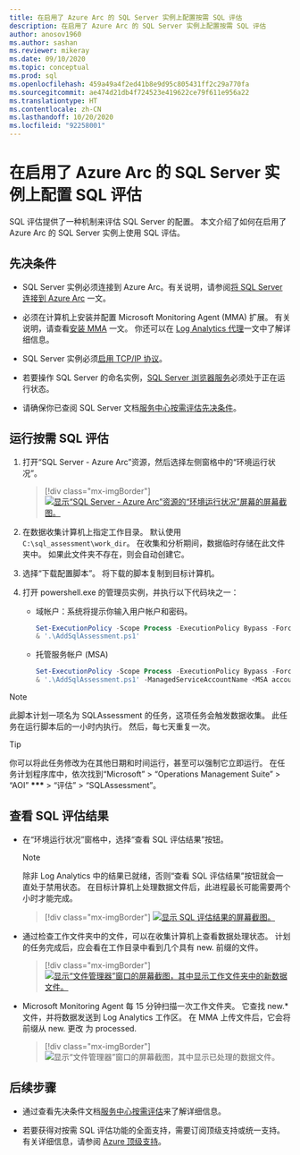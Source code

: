 ```yaml
---
title: 在启用了 Azure Arc 的 SQL Server 实例上配置按需 SQL 评估
description: 在启用了 Azure Arc 的 SQL Server 实例上配置按需 SQL 评估
author: anosov1960
ms.author: sashan
ms.reviewer: mikeray
ms.date: 09/10/2020
ms.topic: conceptual
ms.prod: sql
ms.openlocfilehash: 459a49a4f2ed41b8e9d95c805431ff2c29a770fa
ms.sourcegitcommit: ae474d21db4f724523e419622ce79f611e956a22
ms.translationtype: HT
ms.contentlocale: zh-CN
ms.lasthandoff: 10/20/2020
ms.locfileid: "92258001"
---
```

# <a name="configure-sql-assessment-on-an-azure-arc-enabled-sql-server-instance"></a>在启用了 Azure Arc 的 SQL Server 实例上配置 SQL 评估

SQL 评估提供了一种机制来评估 SQL Server 的配置。 本文介绍了如何在启用了 Azure Arc 的 SQL Server 实例上使用 SQL 评估。

## <a name="prerequisites"></a>先决条件

* SQL Server 实例必须连接到 Azure Arc。有关说明，请参阅[将 SQL Server 连接到 Azure Arc](connect.md) 一文。

* 必须在计算机上安装并配置 Microsoft Monitoring Agent (MMA) 扩展。 有关说明，请查看[安装 MMA](configure-advanced-data-security.md#install-microsoft-monitoring-agent-mma) 一文。 你还可以在 [Log Analytics 代理](/azure/azure-monitor/platform/log-analytics-agent)一文中了解详细信息。

* SQL Server 实例必须[启用 TCP/IP 协议](../../database-engine/configure-windows/enable-or-disable-a-server-network-protocol.md)。

* 若要操作 SQL Server 的命名实例，[SQL Server 浏览器服务](../../tools/configuration-manager/sql-server-browser-service.md)必须处于正在运行状态。

* 请确保你已查阅 SQL Server 文档[服务中心按需评估先决条件](/services-hub/health/assessment-prereq-docs#on-demand-assessment-prerequisite-documents)。

## <a name="run-on-demand-sql-assessment"></a>运行按需 SQL 评估

1. 打开“SQL Server - Azure Arc”资源，然后选择左侧窗格中的“环境运行状况”。

   > [!div class="mx-imgBorder"]
   > [ ![显示“SQL Server - Azure Arc”资源的“环境运行状况”屏幕的屏幕截图。](media/assess/sql-assessment-heading-sql-server-arc.png) ](media/assess/sql-assessment-heading-sql-server-arc.png#lightbox)

1. 在数据收集计算机上指定工作目录。 默认使用 `C:\sql_assessment\work_dir`。 在收集和分析期间，数据临时存储在此文件夹中。 如果此文件夹不存在，则会自动创建它。

1. 选择“下载配置脚本”。 将下载的脚本复制到目标计算机。

1. 打开 powershell.exe 的管理员实例，并执行以下代码块之一：

   * 域帐户：系统将提示你输入用户帐户和密码。

      ```powershell
      Set-ExecutionPolicy -Scope Process -ExecutionPolicy Bypass -Force
      & '.\AddSqlAssessment.ps1'
      ```

   * 托管服务帐户 (MSA)

      ```powershell
      Set-ExecutionPolicy -Scope Process -ExecutionPolicy Bypass -Force
      & '.\AddSqlAssessment.ps1' -ManagedServiceAccountName <MSA account name>
      ```

> [!NOTE]
> 此脚本计划一项名为 SQLAssessment 的任务，这项任务会触发数据收集。 此任务在运行脚本后的一小时内执行。 然后，每七天重复一次。

> [!TIP]
> 你可以将此任务修改为在其他日期和时间运行，甚至可以强制它立即运行。 在任务计划程序库中，依次找到“Microsoft” > “Operations Management Suite” > “AOI” **\*\*\***  > “评估” > “SQLAssessment”。

## <a name="view-sql-assessment-results"></a>查看 SQL 评估结果

* 在“环境运行状况”窗格中，选择“查看 SQL 评估结果”按钮。

   > [!NOTE]
   > 除非 Log Analytics 中的结果已就绪，否则“查看 SQL 评估结果”按钮就会一直处于禁用状态。 在目标计算机上处理数据文件后，此进程最长可能需要两个小时才能完成。

   > [!div class="mx-imgBorder"]
   > [ ![显示 SQL 评估结果的屏幕截图。](media/assess/sql-assessment-results.png) ](media/assess/sql-assessment-results.png#lightbox)

* 通过检查工作文件夹中的文件，可以在收集计算机上查看数据处理状态。 计划的任务完成后，应会看在工作目录中看到几个具有 new. 前缀的文件。

   > [!div class="mx-imgBorder"]
   > [ ![显示“文件管理器”窗口的屏幕截图，其中显示工作文件夹中的新数据文件。](media/assess/sql-assessment-data-files-ready.png) ](media/assess/sql-assessment-data-files-ready.png#lightbox)

* Microsoft Monitoring Agent 每 15 分钟扫描一次工作文件夹。 它查找 new.* 文件，并将数据发送到 Log Analytics 工作区。 在 MMA 上传文件后，它会将前缀从 new. 更改 为 processed.

   > [!div class="mx-imgBorder"]
   > ![显示“文件管理器”窗口的屏幕截图，其中显示已处理的数据文件。](media/assess/sql-assessment-data-files-processed.png)

## <a name="next-steps"></a>后续步骤

* 通过查看先决条件文档[服务中心按需评估](/services-hub/health/assessment-prereq-docs#on-demand-assessment-prerequisite-documents)来了解详细信息。

* 若要获得对按需 SQL 评估功能的全面支持，需要订阅顶级支持或统一支持。 有关详细信息，请参阅 [Azure 顶级支持](https://azure.microsoft.com/support/plans/premier)。
